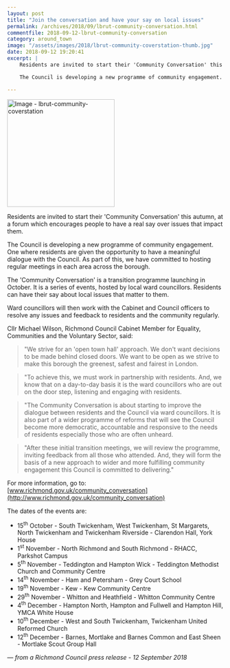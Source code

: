 ```yaml
---
layout: post
title: "Join the conversation and have your say on local issues"
permalink: /archives/2018/09/lbrut-community-conversation.html
commentfile: 2018-09-12-lbrut-community-conversation
category: around_town
image: "/assets/images/2018/lbrut-community-coverstation-thumb.jpg"
date: 2018-09-12 19:20:41
excerpt: |
    Residents are invited to start their 'Community Conversation' this autumn, at a forum which encourages people to have a real say over issues that impact them.

    The Council is developing a new programme of community engagement. One where residents are given the opportunity to have a meaningful dialogue with the Council. As part of this, we have committed to hosting regular meetings in each area across the borough.

---
```


<a href="/assets/images/2018/lbrut-community-coverstation.jpg" title="Click for a larger image"><img src="/assets/images/2018/lbrut-community-coverstation-thumb.jpg" width="250" alt="Image - lbrut-community-coverstation"  class="photo right"/></a>


Residents are invited to start their 'Community Conversation' this autumn, at a forum which encourages people to have a real say over issues that impact them.

The Council is developing a new programme of community engagement. One where residents are given the opportunity to have a meaningful dialogue with the Council. As part of this, we have committed to hosting regular meetings in each area across the borough.

The 'Community Conversation' is a transition programme launching in October. It is a series of events, hosted by local ward councillors. Residents can have their say about local issues that matter to them.

Ward councillors will then work with the Cabinet and Council officers to resolve any issues and feedback to residents and the community regularly.

Cllr Michael Wilson, Richmond Council Cabinet Member for Equality, Communities and the Voluntary Sector, said:

> "We strive for an 'open town hall' approach. We don't want decisions to be made behind closed doors. We want to be open as we strive to make this borough the greenest, safest and fairest in London.


> "To achieve this, we must work in partnership with residents. And, we know that on a day-to-day basis it is the ward councillors who are out on the door step, listening and engaging with residents.


> "The Community Conversation is about starting to improve the dialogue between residents and the Council via ward councillors. It is also part of a wider programme of reforms that will see the Council become more democratic, accountable and responsive to the needs of residents especially those who are often unheard.


> "After these initial transition meetings, we will review the programme, inviting feedback from all those who attended. And, they will form the basis of a new approach to wider and more fulfilling community engagement this Council is committed to delivering."


For more information, go to: [www.richmond.gov.uk/community_conversation](http://www.richmond.gov.uk/community_conversation)

The dates of the events are:

* 15<sup>th</sup> October - South Twickenham, West Twickenham, St Margarets, North Twickenham and Twickenham Riverside - Clarendon Hall, York House
* 1<sup>st</sup> November - North Richmond and South Richmond - RHACC, Parkshot Campus
* 5<sup>th</sup> November - Teddington and Hampton Wick - Teddington Methodist Church and Community Centre
* 14<sup>th</sup> November -  Ham and Petersham - Grey Court School
* 19<sup>th</sup> November - Kew - Kew Community Centre
* 29<sup>th</sup> November - Whitton and Heathfield - Whitton Community Centre
* 4<sup>th</sup> December - Hampton North, Hampton and Fullwell and Hampton Hill, YMCA White House
* 10<sup>th</sup> December - West and South Twickenham, Twickenham United Reformed Church
* 12<sup>th</sup> December - Barnes, Mortlake and Barnes Common and East Sheen - Mortlake Scout Group Hall

<cite>&mdash; from a Richmond Council press release - 12 September 2018</cite>
